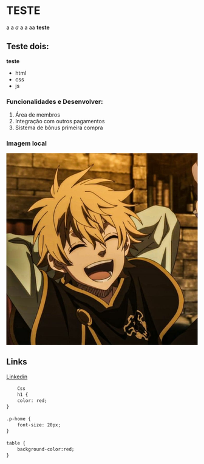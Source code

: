 # TESTE

a a *a*  a a aa **teste**

## Teste dois:

__teste__

* html
* css
* js


### Funcionalidades e Desenvolver:

1. Área de membros
2. Integração com outros pagamentos
3. Sistema de bônus primeira compra


### Imagem local


![Luke Black Clover](img/teste.jpg)


## Links 
[Linkedin](https://www.linkedin.com/in/gustavovasconcelosp/)

```
    Css
    h1 {
    color: red;
}

.p-home {
    font-size: 20px;
}

table {
    background-color:red;
}

```